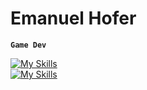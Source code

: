# Emanuel Hofer
**`Game Dev`**

[![My Skills](https://skillicons.dev/icons?i=unity,visualstudio,ableton,blender)](https://skillicons.dev)
<br />
[![My Skills](https://skillicons.dev/icons?i=html,css,js,bootstrap,idea,py)](https://skillicons.dev)
<br />
